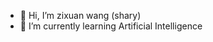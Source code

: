 - 👋 Hi, I’m zixuan wang (shary)
- 🌱 I’m currently learning Artificial Intelligence


<!---
sharyz119/sharyz119 is a ✨ special ✨ repository because its `README.md` (this file) appears on your GitHub profile.
You can click the Preview link to take a look at your changes.
--->
